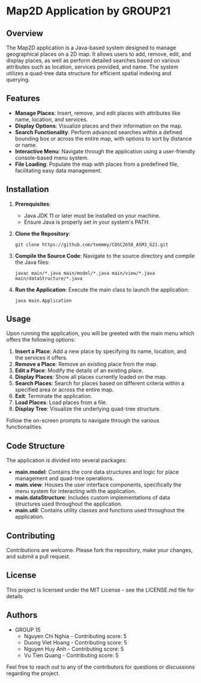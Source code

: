 # Map2D Application by GROUP21 

## Overview
The Map2D application is a Java-based system designed to manage geographical places on a 2D map. It allows users to add, remove, edit, and display places, as well as perform detailed searches based on various attributes such as location, services provided, and name. The system utilizes a quad-tree data structure for efficient spatial indexing and querying.

## Features
- **Manage Places**: Insert, remove, and edit places with attributes like name, location, and services.
- **Display Options**: Visualize places and their information on the map.
- **Search Functionality**: Perform advanced searches within a defined bounding box or across the entire map, with options to sort by distance or name.
- **Interactive Menu**: Navigate through the application using a user-friendly console-based menu system.
- **File Loading**: Populate the map with places from a predefined file, facilitating easy data management.

## Installation
1. **Prerequisites**:
    - Java JDK 11 or later must be installed on your machine.
    - Ensure Java is properly set in your system's PATH.

2. **Clone the Repository**:
   ```
   git clone https://github.com/temmmy/COSC2658_ASM3_G21.git
   ```

3. **Compile the Source Code**:
   Navigate to the source directory and compile the Java files:
   ```
   javac main/*.java main/model/*.java main/view/*.java main/dataStructure/*.java
   ```

4. **Run the Application**:
   Execute the main class to launch the application:
   ```
   java main.Application
   ```

## Usage
Upon running the application, you will be greeted with the main menu which offers the following options:

1. **Insert a Place**: Add a new place by specifying its name, location, and the services it offers.
2. **Remove a Place**: Remove an existing place from the map.
3. **Edit a Place**: Modify the details of an existing place.
4. **Display Places**: Show all places currently loaded on the map.
5. **Search Places**: Search for places based on different criteria within a specified area or across the entire map.
6. **Exit**: Terminate the application.
7. **Load Places**: Load places from a file.
8. **Display Tree**: Visualize the underlying quad-tree structure.

Follow the on-screen prompts to navigate through the various functionalities.

## Code Structure
The application is divided into several packages:
- **main.model**: Contains the core data structures and logic for place management and quad-tree operations.
- **main.view**: Houses the user interface components, specifically the menu system for interacting with the application.
- **main.dataStructure**: Includes custom implementations of data structures used throughout the application.
- **main.util**: Contains utility classes and functions used throughout the application.

## Contributing
Contributions are welcome. Please fork the repository, make your changes, and submit a pull request.

## License
This project is licensed under the MIT License - see the LICENSE.md file for details.

## Authors
- GROUP 15
    - Nguyen Chi Nghia - Contributing score: 5
    - Duong Viet Hoang - Contributing score: 5
    - Nguyen Huy Anh - Contributing score: 5
    - Vu Tien Quang - Contributing score: 5

Feel free to reach out to any of the contributors for questions or discussions regarding the project.

